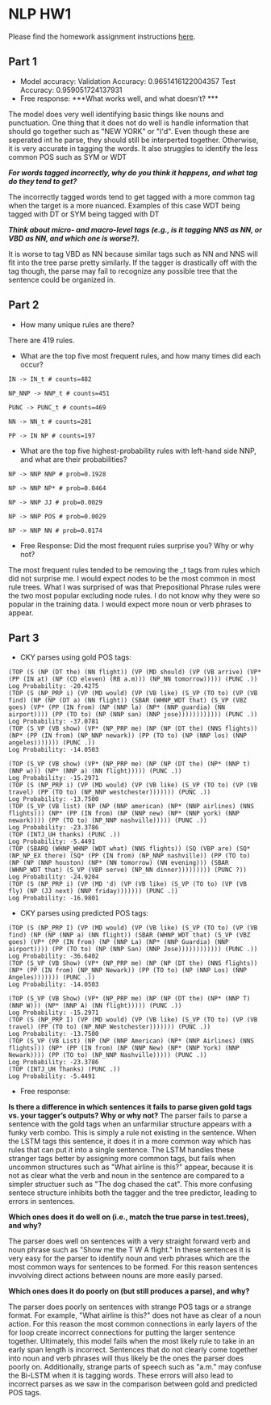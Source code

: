 # NLP HW1

Please find the homework assignment instructions [here](https://docs.google.com/document/d/1K8s_Ecms0cIqRO1PKPFs2bfFVFfZpc1nFoEhtxRlCaM/edit?tab=t.5c3153xm9mha).

## Part 1
* Model accuracy:
Validation Accuracy: 0.9651416122004357
Test Accuracy:       0.959051724137931
* Free response:
***What works well, and what doesn’t? ***

The model does very well identifying basic things like nouns and punctuation. One thing that it does not do well is handle information that should go together such as "NEW YORK" or "I'd". Even though these are seperated int he parse, they should still be interperted together. Otherwise, it is very accurate in tagging the words. It also struggles to identify the less common POS such as SYM or WDT

***For words tagged incorrectly, why do you think it happens, and what tag do they tend to get?***

The incorrectly tagged words tend to get tagged with a more common tag when the target is a more nuanced. Examples of this case WDT being tagged with DT or SYM being tagged with DT

***Think about micro- and macro-level tags (e.g., is it tagging NNS as NN, or VBD as NN, and which one is worse?).***

It is worse to tag VBD as NN because similar tags such as NN and NNS will fit into the tree parse pretty similarly. If the tagger is drastically off with the tag though, the parse may fail to recognize any possible tree that the sentence could be organized in.

## Part 2
* How many unique rules are there?

There are 419 rules.

* What are the top five most frequent rules, and how many times did each occur?
```
IN -> IN_t # counts=482

NP_NNP -> NNP_t # counts=451

PUNC -> PUNC_t # counts=469

NN -> NN_t # counts=281

PP -> IN NP # counts=197
```
* What are the top five highest-probability rules with left-hand side NNP, and what are their probabilities?

```
NP -> NNP NNP # prob=0.1928

NP -> NNP NP* # prob=0.0464

NP -> NNP JJ # prob=0.0029

NP -> NNP POS # prob=0.0029

NP -> NNP NN # prob=0.0174
```

* Free Response: Did the most frequent rules surprise you? Why or why not?

The most frequent rules tended to be removing the _t tags from rules which did not surprise me. I would expect nodes to be the most common in most rule trees. What I was surprised of was that Prepositional Phrase rules were the two most popular excluding node rules. I do not know why they were so popular in the training data. I would expect more noun or verb phrases to appear.

## Part 3
* CKY parses using gold POS tags: 

```
(TOP (S (NP (DT the) (NN flight)) (VP (MD should) (VP (VB arrive) (VP* (PP (IN at) (NP (CD eleven) (RB a.m))) (NP_NN tomorrow))))) (PUNC .))
Log Probability: -20.4275
(TOP (S (NP_PRP i) (VP (MD would) (VP (VB like) (S_VP (TO to) (VP (VB find) (NP (NP (DT a) (NN flight)) (SBAR (WHNP_WDT that) (S_VP (VBZ goes) (VP* (PP (IN from) (NP (NNP la) (NP* (NNP guardia) (NN airport)))) (PP (TO to) (NP (NNP san) (NNP jose)))))))))))) (PUNC .))
Log Probability: -37.0781
(TOP (S_VP (VB show) (VP* (NP_PRP me) (NP (NP (DT the) (NNS flights)) (NP* (PP (IN from) (NP_NNP newark)) (PP (TO to) (NP (NNP los) (NNP angeles))))))) (PUNC .))
Log Probability: -14.0503

(TOP (S_VP (VB show) (VP* (NP_PRP me) (NP (NP (DT the) (NP* (NNP t) (NNP w))) (NP* (NNP a) (NN flight))))) (PUNC .))
Log Probability: -15.2971
(TOP (S (NP_PRP i) (VP (MD would) (VP (VB like) (S_VP (TO to) (VP (VB travel) (PP (TO to) (NP_NNP westchester))))))) (PUNC .))
Log Probability: -13.7500
(TOP (S_VP (VB list) (NP (NP (NNP american) (NP* (NNP airlines) (NNS flights))) (NP* (PP (IN from) (NP (NNP new) (NP* (NNP york) (NNP newark)))) (PP (TO to) (NP_NNP nashville))))) (PUNC .))
Log Probability: -23.3786
(TOP (INTJ_UH thanks) (PUNC .))
Log Probability: -5.4491
(TOP (SBARQ (WHNP_WHNP (WDT what) (NNS flights)) (SQ (VBP are) (SQ* (NP_NP_EX there) (SQ* (PP (IN from) (NP_NNP nashville)) (PP (TO to) (NP (NP (NNP houston) (NP* (NN tomorrow) (NN evening))) (SBAR (WHNP_WDT that) (S_VP (VBP serve) (NP_NN dinner))))))))) (PUNC ?))
Log Probability: -24.9204
(TOP (S (NP_PRP i) (VP (MD 'd) (VP (VB like) (S_VP (TO to) (VP (VB fly) (NP (JJ next) (NNP friday))))))) (PUNC .))
Log Probability: -16.9801
```

* CKY parses using predicted POS tags:
```
(TOP (S (NP_PRP I) (VP (MD would) (VP (VB like) (S_VP (TO to) (VP (VB find) (NP (NP (NNP a) (NN flight)) (SBAR (WHNP_WDT that) (S_VP (VBZ goes) (VP* (PP (IN from) (NP (NNP La) (NP* (NNP Guardia) (NNP airport)))) (PP (TO to) (NP (NNP San) (NNP Jose)))))))))))) (PUNC .))
Log Probability: -36.6402
(TOP (S_VP (VB Show) (VP* (NP_PRP me) (NP (NP (DT the) (NNS flights)) (NP* (PP (IN from) (NP_NNP Newark)) (PP (TO to) (NP (NNP Los) (NNP Angeles))))))) (PUNC .))
Log Probability: -14.0503

(TOP (S_VP (VB Show) (VP* (NP_PRP me) (NP (NP (DT the) (NP* (NNP T) (NNP W))) (NP* (NNP A) (NN flight))))) (PUNC .))
Log Probability: -15.2971
(TOP (S (NP_PRP I) (VP (MD would) (VP (VB like) (S_VP (TO to) (VP (VB travel) (PP (TO to) (NP_NNP Westchester))))))) (PUNC .))
Log Probability: -13.7500
(TOP (S_VP (VB List) (NP (NP (NNP American) (NP* (NNP Airlines) (NNS flights))) (NP* (PP (IN from) (NP (NNP New) (NP* (NNP York) (NNP Newark)))) (PP (TO to) (NP_NNP Nashville))))) (PUNC .))
Log Probability: -23.3786
(TOP (INTJ_UH Thanks) (PUNC .))
Log Probability: -5.4491
```
* Free response:

**Is there a difference in which sentences it fails to parse given gold tags vs. your tagger’s outputs? Why or why not?**
The parser fails to parse a sentence with the gold tags when an unfarmiliar structure appears with a funky verb combo. This is simply a rule not existing in the sentence. When the LSTM tags this sentence, it does it in a more common way which has rules that can put it into a single sentence. The LSTM handles these stranger tags better by assigning more common tags, but fails when uncommon structures such as "What airline is this?" appear, because it is not as clear what the verb and noun in the sentence are compared to a simpler structuer such as "The dog chased the cat". This more confusing sentece structure inhibits both the tagger and the tree predictor, leading to errors in sentences.

**Which ones does it do well on (i.e., match the true parse in test.trees), and why?**

The parser does well on sentences with a very straight forward verb and noun phrase such as "Show me the T W A flight." In these sentences it is very easy for the parser to identify noun and verb phrases which are the most common ways for sentences to be formed. For this reason sentences invvolving direct actions between nouns are more easily parsed.

**Which ones does it do poorly on (but still produces a parse), and why?**

The parser does poorly on sentences with strange POS tags or a strange format. For example, "What airline is this?" does not have as clear of a noun action. For this reason the most common connections in early layers of the for loop create incorrect connections for putting the larger sentence together. Ultimately, this model fails when the most likely rule to take in an early span length is incorrect. Sentences that do not clearly come together into noun and verb phrases will thus likely be the ones the parser does poorly on. Additionally, strange parts of speech such as "a.m." may confuse the Bi-LSTM when it is tagging words. These errors will also lead to incorrect parses as we saw in the comparison between gold and predicted POS tags.
